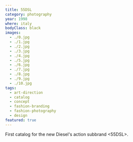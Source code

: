 ```yaml
---
title: 55DSL
category: photography
year: 1998
where: italy
bodyClass: black
images:
  - ./0.jpg
  - ./1.jpg
  - ./2.jpg
  - ./3.jpg
  - ./4.jpg
  - ./5.jpg
  - ./6.jpg
  - ./7.jpg
  - ./8.jpg
  - ./9.jpg
  - ./10.jpg
tags:
  - art-direction
  - catalog
  - concept
  - fashion-branding
  - fashion-photography
  - design
featured: true
---
```


First catalog for the new Diesel's action subbrand &lt;55DSL&gt;.
